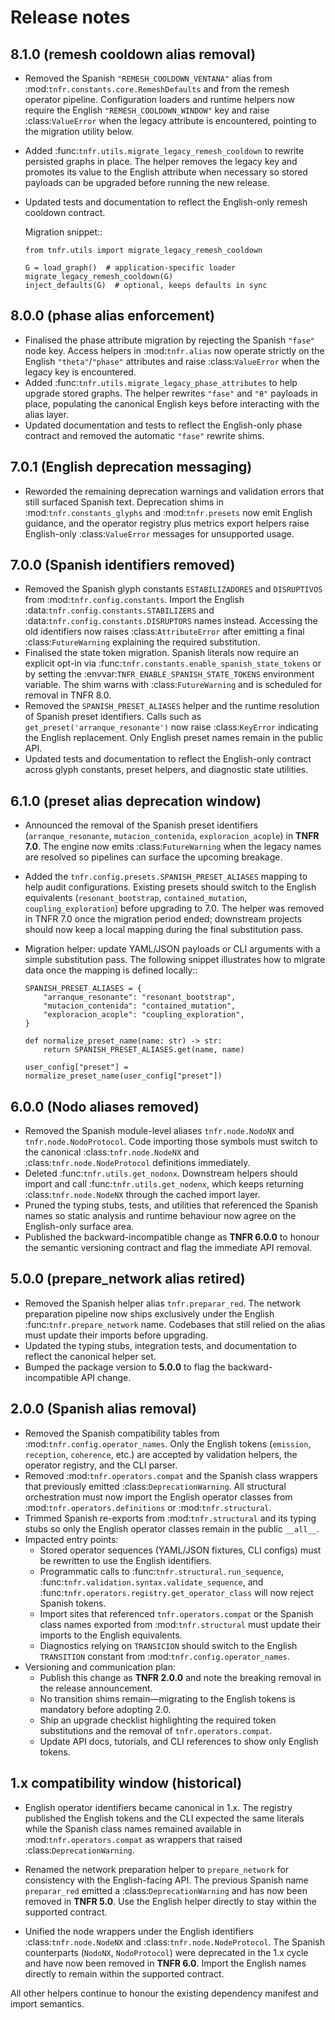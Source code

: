 # Release notes

## 8.1.0 (remesh cooldown alias removal)

- Removed the Spanish ``"REMESH_COOLDOWN_VENTANA"`` alias from
  :mod:`tnfr.constants.core.RemeshDefaults` and from the remesh operator
  pipeline. Configuration loaders and runtime helpers now require the English
  ``"REMESH_COOLDOWN_WINDOW"`` key and raise :class:`ValueError` when the
  legacy attribute is encountered, pointing to the migration utility below.
- Added :func:`tnfr.utils.migrate_legacy_remesh_cooldown` to rewrite persisted
  graphs in place. The helper removes the legacy key and promotes its value to
  the English attribute when necessary so stored payloads can be upgraded
  before running the new release.
- Updated tests and documentation to reflect the English-only remesh cooldown
  contract.

  Migration snippet::

      from tnfr.utils import migrate_legacy_remesh_cooldown

      G = load_graph()  # application-specific loader
      migrate_legacy_remesh_cooldown(G)
      inject_defaults(G)  # optional, keeps defaults in sync

## 8.0.0 (phase alias enforcement)

- Finalised the phase attribute migration by rejecting the Spanish ``"fase"``
  node key. Access helpers in :mod:`tnfr.alias` now operate strictly on the
  English ``"theta"``/``"phase"`` attributes and raise
  :class:`ValueError` when the legacy key is encountered.
- Added :func:`tnfr.utils.migrate_legacy_phase_attributes` to help upgrade
  stored graphs. The helper rewrites ``"fase"`` and ``"θ"`` payloads in place,
  populating the canonical English keys before interacting with the alias
  layer.
- Updated documentation and tests to reflect the English-only phase contract
  and removed the automatic ``"fase"`` rewrite shims.

## 7.0.1 (English deprecation messaging)

- Reworded the remaining deprecation warnings and validation errors that still
  surfaced Spanish text. Deprecation shims in :mod:`tnfr.constants_glyphs` and
  :mod:`tnfr.presets` now emit English guidance, and the operator registry plus
  metrics export helpers raise English-only :class:`ValueError` messages for
  unsupported usage.

## 7.0.0 (Spanish identifiers removed)

- Removed the Spanish glyph constants ``ESTABILIZADORES`` and ``DISRUPTIVOS``
  from :mod:`tnfr.config.constants`. Import the English
  :data:`tnfr.config.constants.STABILIZERS` and
  :data:`tnfr.config.constants.DISRUPTORS` names instead. Accessing the old
  identifiers now raises :class:`AttributeError` after emitting a final
  :class:`FutureWarning` explaining the required substitution.
- Finalised the state token migration. Spanish literals now require an explicit
  opt-in via :func:`tnfr.constants.enable_spanish_state_tokens` or by setting
  the :envvar:`TNFR_ENABLE_SPANISH_STATE_TOKENS` environment variable. The shim
  warns with :class:`FutureWarning` and is scheduled for removal in TNFR 8.0.
- Removed the ``SPANISH_PRESET_ALIASES`` helper and the runtime resolution of
  Spanish preset identifiers. Calls such as ``get_preset('arranque_resonante')``
  now raise :class:`KeyError` indicating the English replacement. Only English
  preset names remain in the public API.
- Updated tests and documentation to reflect the English-only contract across
  glyph constants, preset helpers, and diagnostic state utilities.

## 6.1.0 (preset alias deprecation window)

- Announced the removal of the Spanish preset identifiers
  (``arranque_resonante``, ``mutacion_contenida``, ``exploracion_acople``) in
  **TNFR 7.0**. The engine now emits :class:`FutureWarning` when the legacy
  names are resolved so pipelines can surface the upcoming breakage.
- Added the ``tnfr.config.presets.SPANISH_PRESET_ALIASES`` mapping to help
  audit configurations. Existing presets should switch to the English
  equivalents (``resonant_bootstrap``, ``contained_mutation``,
  ``coupling_exploration``) before upgrading to 7.0. The helper was removed in
  TNFR 7.0 once the migration period ended; downstream projects should now keep
  a local mapping during the final substitution pass.
- Migration helper: update YAML/JSON payloads or CLI arguments with a simple
  substitution pass. The following snippet illustrates how to migrate data once
  the mapping is defined locally::

      SPANISH_PRESET_ALIASES = {
          "arranque_resonante": "resonant_bootstrap",
          "mutacion_contenida": "contained_mutation",
          "exploracion_acople": "coupling_exploration",
      }

      def normalize_preset_name(name: str) -> str:
          return SPANISH_PRESET_ALIASES.get(name, name)

      user_config["preset"] = normalize_preset_name(user_config["preset"])

## 6.0.0 (Nodo aliases removed)

- Removed the Spanish module-level aliases ``tnfr.node.NodoNX`` and
  ``tnfr.node.NodoProtocol``. Code importing those symbols must switch to the
  canonical :class:`tnfr.node.NodeNX` and :class:`tnfr.node.NodeProtocol`
  definitions immediately.
- Deleted :func:`tnfr.utils.get_nodonx`. Downstream helpers should import and
  call :func:`tnfr.utils.get_nodenx`, which keeps returning
  :class:`tnfr.node.NodeNX` through the cached import layer.
- Pruned the typing stubs, tests, and utilities that referenced the Spanish
  names so static analysis and runtime behaviour now agree on the English-only
  surface area.
- Published the backward-incompatible change as **TNFR 6.0.0** to honour the
  semantic versioning contract and flag the immediate API removal.

## 5.0.0 (prepare_network alias retired)

- Removed the Spanish helper alias ``tnfr.preparar_red``. The network
  preparation pipeline now ships exclusively under the English
  :func:`tnfr.prepare_network` name. Codebases that still relied on the
  alias must update their imports before upgrading.
- Updated the typing stubs, integration tests, and documentation to
  reflect the canonical helper set.
- Bumped the package version to **5.0.0** to flag the
  backward-incompatible API change.

## 2.0.0 (Spanish alias removal)

- Removed the Spanish compatibility tables from :mod:`tnfr.config.operator_names`.
  Only the English tokens (``emission``, ``reception``, ``coherence``, etc.) are
  accepted by validation helpers, the operator registry, and the CLI parser.
- Removed :mod:`tnfr.operators.compat` and the Spanish class wrappers that
  previously emitted :class:`DeprecationWarning`. All structural orchestration
  must now import the English operator classes from
  :mod:`tnfr.operators.definitions` or :mod:`tnfr.structural`.
- Trimmed Spanish re-exports from :mod:`tnfr.structural` and its typing stubs so
  only the English operator classes remain in the public ``__all__``.
- Impacted entry points:
  * Stored operator sequences (YAML/JSON fixtures, CLI configs) must be rewritten
    to use the English identifiers.
  * Programmatic calls to :func:`tnfr.structural.run_sequence`,
    :func:`tnfr.validation.syntax.validate_sequence`, and
    :func:`tnfr.operators.registry.get_operator_class` will now reject Spanish
    tokens.
  * Import sites that referenced ``tnfr.operators.compat`` or the Spanish class
    names exported from :mod:`tnfr.structural` must update their imports to the
    English equivalents.
  * Diagnostics relying on ``TRANSICION`` should switch to the English
    ``TRANSITION`` constant from :mod:`tnfr.config.operator_names`.
- Versioning and communication plan:
  * Publish this change as **TNFR 2.0.0** and note the breaking removal in the
    release announcement.
  * No transition shims remain—migrating to the English tokens is mandatory
    before adopting 2.0.
  * Ship an upgrade checklist highlighting the required token substitutions and
    the removal of ``tnfr.operators.compat``.
  * Update API docs, tutorials, and CLI references to show only English tokens.

## 1.x compatibility window (historical)

- English operator identifiers became canonical in 1.x. The registry published
  the English tokens and the CLI expected the same literals while the Spanish
  class names remained available in :mod:`tnfr.operators.compat` as wrappers
  that raised :class:`DeprecationWarning`.

- Renamed the network preparation helper to `prepare_network` for
  consistency with the English-facing API. The previous Spanish name
  `preparar_red` emitted a :class:`DeprecationWarning` and has now been
  removed in **TNFR 5.0**. Use the English helper directly to stay
  within the supported contract.

- Unified the node wrappers under the English identifiers
  :class:`tnfr.node.NodeNX` and :class:`tnfr.node.NodeProtocol`. The Spanish
  counterparts (`NodoNX`, `NodoProtocol`) were deprecated in the 1.x cycle and
  have now been removed in **TNFR 6.0**. Import the English names directly to
  remain within the supported contract.

All other helpers continue to honour the existing dependency manifest
and import semantics.
